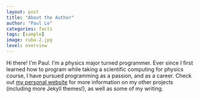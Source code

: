 ```yaml
---
layout: post
title: "About the Author"
author: "Paul Le"
categories: facts
tags: [sample]
image: cuba-2.jpg
level: overview
---
```


Hi there! I'm Paul. I’m a physics major turned programmer. Ever since I first learned how to program while taking a scientific computing for physics course, I have pursued programming as a passion, and as a career. Check out [my personal website](https://www.lenpaul.com/) for more information on my other projects (including more Jekyll themes!), as well as some of my writing.

